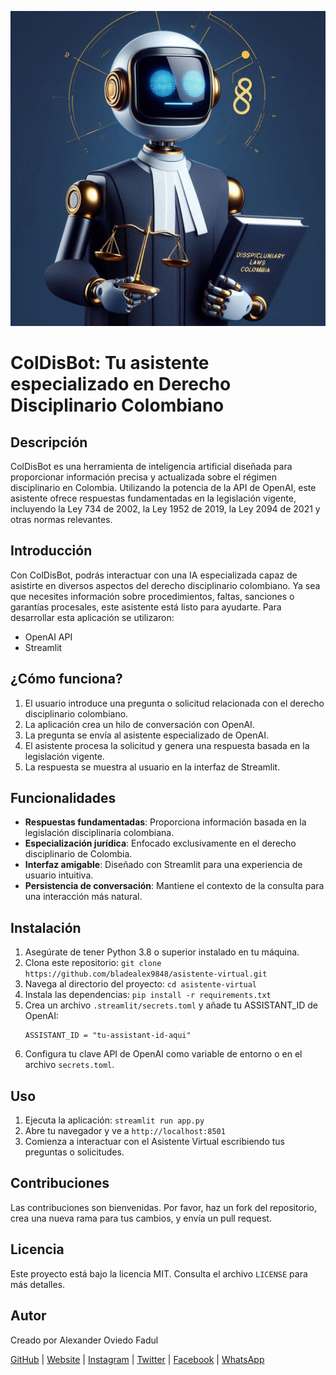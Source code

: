 ![Logo de ColDisBot](https://github.com/bladealex9848/ColDisBot/blob/main/logo.jpg)

# ColDisBot: Tu asistente especializado en Derecho Disciplinario Colombiano

## Descripción

ColDisBot es una herramienta de inteligencia artificial diseñada para proporcionar información precisa y actualizada sobre el régimen disciplinario en Colombia. Utilizando la potencia de la API de OpenAI, este asistente ofrece respuestas fundamentadas en la legislación vigente, incluyendo la Ley 734 de 2002, la Ley 1952 de 2019, la Ley 2094 de 2021 y otras normas relevantes.

## Introducción

Con ColDisBot, podrás interactuar con una IA especializada capaz de asistirte en diversos aspectos del derecho disciplinario colombiano. Ya sea que necesites información sobre procedimientos, faltas, sanciones o garantías procesales, este asistente está listo para ayudarte. Para desarrollar esta aplicación se utilizaron:

- OpenAI API
- Streamlit

## ¿Cómo funciona?

1. El usuario introduce una pregunta o solicitud relacionada con el derecho disciplinario colombiano.
2. La aplicación crea un hilo de conversación con OpenAI.
3. La pregunta se envía al asistente especializado de OpenAI.
4. El asistente procesa la solicitud y genera una respuesta basada en la legislación vigente.
5. La respuesta se muestra al usuario en la interfaz de Streamlit.

## Funcionalidades

- **Respuestas fundamentadas**: Proporciona información basada en la legislación disciplinaria colombiana.
- **Especialización jurídica**: Enfocado exclusivamente en el derecho disciplinario de Colombia.
- **Interfaz amigable**: Diseñado con Streamlit para una experiencia de usuario intuitiva.
- **Persistencia de conversación**: Mantiene el contexto de la consulta para una interacción más natural.

## Instalación

1. Asegúrate de tener Python 3.8 o superior instalado en tu máquina.
2. Clona este repositorio: `git clone https://github.com/bladealex9848/asistente-virtual.git`
3. Navega al directorio del proyecto: `cd asistente-virtual`
4. Instala las dependencias: `pip install -r requirements.txt`
5. Crea un archivo `.streamlit/secrets.toml` y añade tu ASSISTANT_ID de OpenAI:
   ```
   ASSISTANT_ID = "tu-assistant-id-aqui"
   ```
6. Configura tu clave API de OpenAI como variable de entorno o en el archivo `secrets.toml`.

## Uso

1. Ejecuta la aplicación: `streamlit run app.py`
2. Abre tu navegador y ve a `http://localhost:8501`
3. Comienza a interactuar con el Asistente Virtual escribiendo tus preguntas o solicitudes.

## Contribuciones

Las contribuciones son bienvenidas. Por favor, haz un fork del repositorio, crea una nueva rama para tus cambios, y envía un pull request.

## Licencia

Este proyecto está bajo la licencia MIT. Consulta el archivo `LICENSE` para más detalles.

## Autor

Creado por Alexander Oviedo Fadul

[GitHub](https://github.com/bladealex9848) | [Website](https://alexander.oviedo.isabellaea.com/) | [Instagram](https://www.instagram.com/alexander.oviedo.fadul) | [Twitter](https://twitter.com/alexanderofadul) | [Facebook](https://www.facebook.com/alexanderof/) | [WhatsApp](https://api.whatsapp.com/send?phone=573015930519&text=Hola%20!Quiero%20conversar%20contigo!%20)